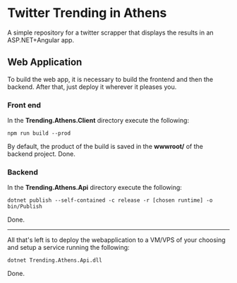 # Twitter Trending in Athens

A simple repository for a twitter scrapper that displays the results in an ASP.NET+Angular app.


## Web Application

To build the web app, it is necessary to build the frontend and then the backend.
After that, just deploy it wherever it pleases you.

### Front end

In the **Trending.Athens.Client** directory execute the following:

`npm run build --prod`

By default, the product of the build is saved in the **wwwroot/** of the backend project.
Done.

### Backend

In the **Trending.Athens.Api** directory execute the following: 

`dotnet publish --self-contained -c release -r [chosen runtime] -o bin/Publish`

Done.

---

All that's left is to deploy the webapplication to a VM/VPS of your choosing and setup a service running the following:

`dotnet Trending.Athens.Api.dll`

Done.
